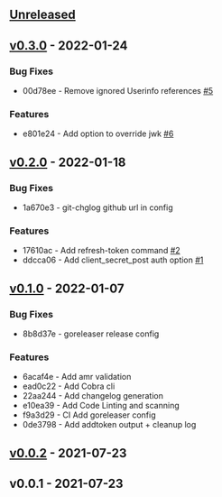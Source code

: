 <a name="unreleased"></a>
## [Unreleased]


<a name="v0.3.0"></a>
## [v0.3.0] - 2022-01-24
### Bug Fixes
- 00d78ee - Remove ignored Userinfo  references [#5](https://github.com/vdbulcke/oidc-client-demo/issues/5)

### Features
- e801e24 - Add option to override jwk [#6](https://github.com/vdbulcke/oidc-client-demo/issues/6)


<a name="v0.2.0"></a>
## [v0.2.0] - 2022-01-18
### Bug Fixes
- 1a670e3 - git-chglog github url in config

### Features
- 17610ac - Add refresh-token command [#2](https://github.com/vdbulcke/oidc-client-demo/issues/2)
- ddcca06 - Add client_secret_post auth option [#1](https://github.com/vdbulcke/oidc-client-demo/issues/1)


<a name="v0.1.0"></a>
## [v0.1.0] - 2022-01-07
### Bug Fixes
- 8b8d37e - goreleaser release config

### Features
- 6acaf4e - Add amr validation
- ead0c22 - Add Cobra  cli
- 22aa244 - Add changelog generation
- e10ea39 - Add Code Linting and scanning
- f9a3d29 - CI Add goreleaser config
- 0de3798 - Add addtoken output + cleanup log


<a name="v0.0.2"></a>
## [v0.0.2] - 2021-07-23

<a name="v0.0.1"></a>
## v0.0.1 - 2021-07-23

[Unreleased]: https://github.com/vdbulcke/oidc-client-demo/compare/v0.3.0...HEAD
[v0.3.0]: https://github.com/vdbulcke/oidc-client-demo/compare/v0.2.0...v0.3.0
[v0.2.0]: https://github.com/vdbulcke/oidc-client-demo/compare/v0.1.0...v0.2.0
[v0.1.0]: https://github.com/vdbulcke/oidc-client-demo/compare/v0.0.2...v0.1.0
[v0.0.2]: https://github.com/vdbulcke/oidc-client-demo/compare/v0.0.1...v0.0.2
